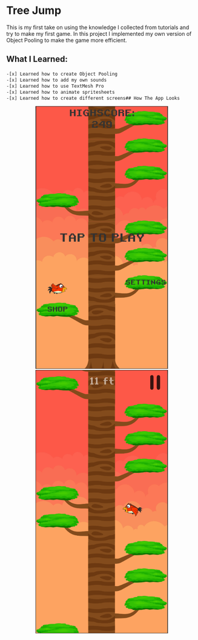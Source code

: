 # Tree Jump
This is my first take on using the knowledge I collected from tutorials and try to make my first game. In this project I implemented my own version of Object Pooling to make the game more efficient.

## What I Learned:
	-[x] Learned how to create Object Pooling
	-[x] Learned how to add my own sounds
	-[x] Learned how to use TextMesh Pro
	-[x] Learned how to animate spritesheets
	-[x] Learned how to create different screens## How The App Looks

<p align="center">
  <img src="https://github.com/bolagadalla/Tree_Jump/blob/main/Assets/Sprites/Screenshot_1.PNG?raw=true" width="350" title="App Screenshot">
  <img src="https://github.com/bolagadalla/Tree_Jump/blob/main/Assets/Sprites/Screenshot_2.PNG?raw=true" width="350" title="App Screenshot">
</p>


